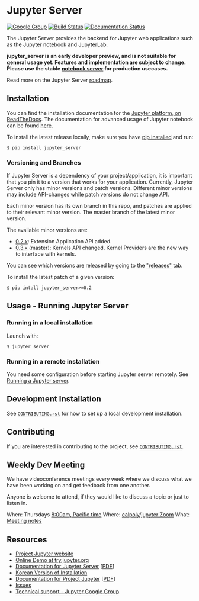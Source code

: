 # Jupyter Server

[![Google Group](https://img.shields.io/badge/-Google%20Group-lightgrey.svg)](https://groups.google.com/forum/#!forum/jupyter)
[![Build Status](https://github.com/jupyter/jupyter_server/workflows/CI/badge.svg)](https://github.com/jupyter/jupyter_server/actions)
[![Documentation Status](https://readthedocs.org/projects/jupyter-server/badge/?version=latest)](http://jupyter-server.readthedocs.io/en/latest/?badge=latest)

The Jupyter Server provides the backend for Jupyter web applications such as
the Jupyter notebook and JupyterLab.

**jupyter_server is an early developer preview, and is not suitable for general
usage yet. Features and implementation are subject to change. Please use the
stable [notebook server](https://github.com/jupyter/notebook) for production
usecases.**

Read more on the Jupyter Server [roadmap](https://github.com/jupyter/jupyter_server/issues/127).

## Installation

You can find the installation documentation for the
[Jupyter platform, on ReadTheDocs](https://jupyter.readthedocs.io/en/latest/install.html).
The documentation for advanced usage of Jupyter notebook can be found
[here](https://jupyter-server.readthedocs.io/en/latest/).

To install the latest release locally, make sure you have
[pip installed](https://pip.readthedocs.io/en/stable/installing/) and run:

    $ pip install jupyter_server

### Versioning and Branches

If Jupyter Server is a dependency of your project/application, it is important that you pin it to a version that works for your application. Currently, Jupyter Server only has minor versions and patch versions. Different minor versions may include API-changes while patch versions do not change API.

Each minor version has its own branch in this repo, and patches are applied to their relevant minor version. The master branch of the latest minor version.

The available minor versions are:
* [0.2.x](https://github.com/jupyter/jupyter_server/tree/0.2.x): Extension Application API added.
* [0.3.x](https://github.com/jupyter/jupyter_server/tree/master) (master): Kernels API changed. Kernel Providers are the new way to interface with kernels.

You can see which versions are released by going to the ["releases"](https://github.com/jupyter/jupyter_server/releases) tab.

To install the latest patch of a given version:

    $ pip intall jupyter_server>=0.2

## Usage - Running Jupyter Server

### Running in a local installation

Launch with:

    $ jupyter server

### Running in a remote installation

You need some configuration before starting Jupyter server remotely. See [Running a Jupyter server](http://jupyter-server.readthedocs.io/en/stable/public_server.html).

## Development Installation

See [`CONTRIBUTING.rst`](CONTRIBUTING.rst) for how to set up a local development installation.

## Contributing

If you are interested in contributing to the project, see [`CONTRIBUTING.rst`](CONTRIBUTING.rst).

## Weekly Dev Meeting

We have videoconference meetings every week where we discuss what we have been working on and get feedback from one another.

Anyone is welcome to attend, if they would like to discuss a topic or just to listen in.

When: Thursdays [8:00am, Pacific time](https://www.thetimezoneconverter.com/?t=8%3A00%20am&tz=San%20Francisco&)
Where: [calpoly/jupyter Zoom](https://calpoly.zoom.us/my/jupyter)
What: [Meeting notes](https://github.com/jupyter/jupyter_server/issues/126)

## Resources

- [Project Jupyter website](https://jupyter.org)
- [Online Demo at try.jupyter.org](https://try.jupyter.org)
- [Documentation for Jupyter Server](https://jupyter-server.readthedocs.io/en/latest/) [[PDF](https://media.readthedocs.org/pdf/jupyter-server/latest/jupyter-server.pdf)]
- [Korean Version of Installation](https://github.com/ChungJooHo/Jupyter_Kor_doc/)
- [Documentation for Project Jupyter](https://jupyter.readthedocs.io/en/latest/index.html) [[PDF](https://media.readthedocs.org/pdf/jupyter/latest/jupyter.pdf)]
- [Issues](https://github.com/jupyter/jupyter-server/issues)
- [Technical support - Jupyter Google Group](https://groups.google.com/forum/#!forum/jupyter)
